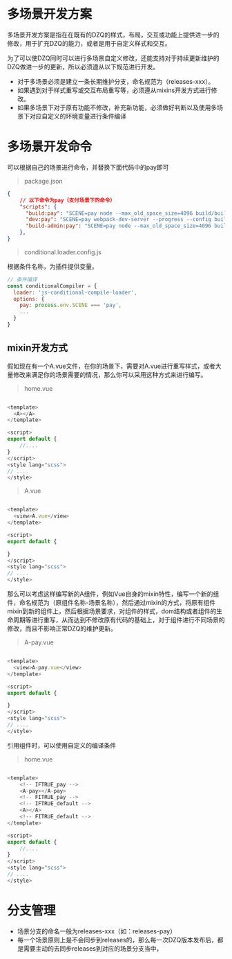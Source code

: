# 多场景开发方案

多场景开发方案是指在在既有的DZQ的样式，布局，交互或功能上提供进一步的修改，用于扩充DZQ的能力，或者是用于自定义样式和交互。

为了可以使DZQ同时可以进行多场景自定义修改，还能支持对于持续更新维护的DZQ做进一步的更新，所以必须遵从以下规范进行开发。
- 对于多场景必须是建立一条长期维护分支，命名规范为（releases-xxx）。
- 如果遇到对于样式重写或交互布局重写等，必须遵从mixins开发方式进行修改。
- 如果多场景下对于原有功能不修改，补充新功能，必须做好判断以及使用多场景下对应自定义的环境变量进行条件编译

# 多场景开发命令

可以根据自己的场景进行命令，并替换下面代码中的pay即可

> package.json
```json
{
    // 以下命令为pay（支付场景下的命令）
    "scripts": {
      "build:pay": "SCENE=pay node --max_old_space_size=4096 build/build.h5.js",
      "dev:pay": "SCENE=pay webpack-dev-server --progress --config build/webpack.h5.dev.conf.js --host 0.0.0.0",
      "build-admin:pay": "SCENE=pay node --max_old_space_size=4096 build/build.admin.js"
    },
}

```

> conditional.loader.config.js

根据条件名称，为插件提供变量。

```javascript
// 条件编译
const conditionalCompiler = {
  loader: 'js-conditional-compile-loader',
  options: {
    pay: process.env.SCENE === 'pay',
    ...
  }
}
```

## mixin开发方式

假如现在有一个A.vue文件，在你的场景下，需要对A.vue进行重写样式，或者大量修改来满足你的场景需要的情况，那么你可以采用这种方式来进行编写。

> home.vue

```javascript

<template>
  <A></A>
</template>

<script>
export default {
    //....
}
</script>
<style lang="scss">
// ....
</style>

```

> A.vue
```javascript

<template>
  <view>A.vue</view>
</template>

<script>
export default {

}
</script>
<style lang="scss">
// ....
</style>

```

那么可以考虑这样编写新的A组件，例如Vue自身的mixin特性，编写一个新的组件，命名规范为（原组件名称-场景名称），然后通过mixin的方式，将原有组件mixin到新的组件上，然后根据场景要求，对组件的样式，dom结构或者组件的生命周期等进行重写，从而达到不修改原有代码的基础上，对于组件进行不同场景的修改，而且不影响正常DZQ的维护更新。

> A-pay.vue

```javascript

<template>
  <view>A-pay.vue</view>
</template>

<script>
export default {

}
</script>
<style lang="scss">
// ....
</style>

```

引用组件时，可以使用自定义的编译条件

> home.vue

```javascript

<template>
    <!-- IFTRUE_pay --> 
    <A-pay></A-pay>
    <!-- FITRUE_pay --> 
    <!-- IFTRUE_default --> 
    <A></A>
    <!-- FITRUE_default --> 
</template>

<script>
export default {
    //....
}
</script>
<style lang="scss">
// ....
</style>

```

# 分支管理
- 场景分支的命名一般为releases-xxx（如：releases-pay）
- 每一个场景原则上是不会同步到releases的，那么每一次DZQ版本发布后，都是需要主动的去同步releases到对应的场景分支当中，

